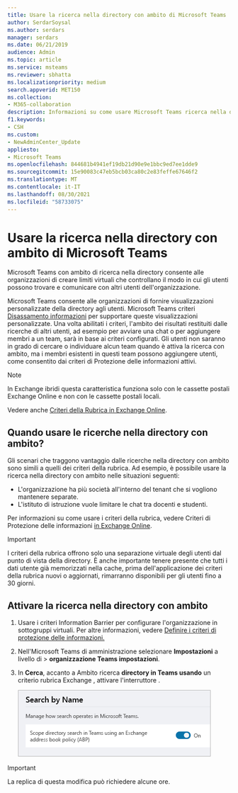 ```yaml
---
title: Usare la ricerca nella directory con ambito di Microsoft Teams
author: SerdarSoysal
ms.author: serdars
manager: serdars
ms.date: 06/21/2019
audience: Admin
ms.topic: article
ms.service: msteams
ms.reviewer: sbhatta
ms.localizationpriority: medium
search.appverid: MET150
ms.collection:
- M365-collaboration
description: Informazioni su come usare Microsoft Teams ricerca nella directory con ambito per fornire visualizzazioni personalizzate della directory.
f1.keywords:
- CSH
ms.custom:
- NewAdminCenter_Update
appliesto:
- Microsoft Teams
ms.openlocfilehash: 844681b4941ef19db21d90e9e1bbc9ed7ee1dde9
ms.sourcegitcommit: 15e90083c47eb5bcb03ca80c2e83feffe67646f2
ms.translationtype: MT
ms.contentlocale: it-IT
ms.lasthandoff: 08/30/2021
ms.locfileid: "58733075"
---
```

# <a name="use-microsoft-teams-scoped-directory-search"></a>Usare la ricerca nella directory con ambito di Microsoft Teams

Microsoft Teams con ambito di ricerca nella directory consente alle organizzazioni di creare limiti virtuali che controllano il modo in cui gli utenti possono trovare e comunicare con altri utenti dell'organizzazione. 

Microsoft Teams consente alle organizzazioni di fornire visualizzazioni personalizzate della directory agli utenti. Microsoft Teams criteri [Disassamento informazioni](/microsoft-365/compliance/information-barriers) per supportare queste visualizzazioni personalizzate. Una volta abilitati i criteri, l'ambito dei risultati restituiti dalle ricerche di altri utenti, ad esempio per avviare una chat o per aggiungere membri a un team, sarà in base ai criteri configurati. Gli utenti non saranno in grado di cercare o individuare alcun team quando è attiva la ricerca con ambito, ma i membri esistenti in questi team possono aggiungere utenti, come consentito dai criteri di Protezione delle informazioni attivi.

> [!NOTE]
> In Exchange ibridi questa caratteristica funziona solo con le cassette postali Exchange Online e non con le cassette postali locali.

Vedere anche [Criteri della Rubrica in Exchange Online](/exchange/address-books/address-book-policies/address-book-policies).

## <a name="when-should-you-use-scoped-directory-searches"></a>Quando usare le ricerche nella directory con ambito?

Gli scenari che traggono vantaggio dalle ricerche nella directory con ambito sono simili a quelli dei criteri della rubrica. Ad esempio, è possibile usare la ricerca nella directory con ambito nelle situazioni seguenti:

- L'organizzazione ha più società all'interno del tenant che si vogliono mantenere separate. 
- L'istituto di istruzione vuole limitare le chat tra docenti e studenti. 
 
Per informazioni su come usare i criteri della rubrica, vedere Criteri di Protezione delle informazioni [in Exchange Online](/microsoft-365/compliance/information-barriers).

> [!IMPORTANT]
> I criteri della rubrica offrono solo una separazione virtuale degli utenti dal punto di vista della directory. È anche importante tenere presente che tutti i dati utente già memorizzati nella cache, prima dell'applicazione dei criteri della rubrica nuovi o aggiornati, rimarranno disponibili per gli utenti fino a 30 giorni.

## <a name="turn-on-scoped-directory-search"></a>Attivare la ricerca nella directory con ambito

1. Usare i criteri Information Barrier per configurare l'organizzazione in sottogruppi virtuali. Per altre informazioni, vedere [Definire i criteri di protezione delle informazioni.](/microsoft-365/compliance/information-barriers-policies)

2. Nell'Microsoft Teams di amministrazione selezionare **Impostazioni** a livello di  >  **organizzazione Teams impostazioni**.

3. In **Cerca**, accanto a Ambito ricerca **directory in Teams usando** un criterio rubrica Exchange , attivare l'interruttore . 

    ![Ricerca nella directory con ambito nell Microsoft Teams di amministrazione.](media/teams-scoped-directory-search-image1.png)


> [!IMPORTANT]
> La replica di questa modifica può richiedere alcune ore.
